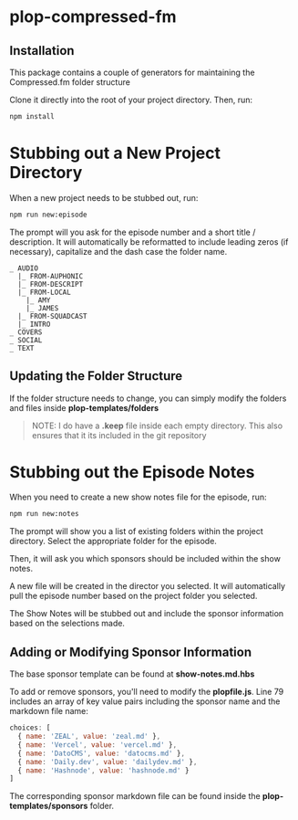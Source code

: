 # plop-compressed-fm

## Installation
This package contains a couple of generators for maintaining the Compressed.fm folder structure

Clone it directly into the root of your project directory. Then, run:

```sh
npm install
```

# Stubbing out a New Project Directory
When a new project needs to be stubbed out, run:

```sh
npm run new:episode
```

The prompt will you ask for the episode number and a short title / description. It will automatically be reformatted to
include leading zeros (if necessary), capitalize and the dash case the folder name.

```
_ AUDIO
  |_ FROM-AUPHONIC
  |_ FROM-DESCRIPT
  |_ FROM-LOCAL
    |_ AMY
    |_ JAMES
  |_ FROM-SQUADCAST
  |_ INTRO
_ COVERS
_ SOCIAL
_ TEXT
```

## Updating the Folder Structure

If the folder structure needs to change, you can simply modify the folders and files inside **plop-templates/folders**

> NOTE: I do have a **.keep** file inside each empty directory. This also ensures that it its included in the git repository

# Stubbing out the Episode Notes
When you need to create a new show notes file for the episode, run:

```sh
npm run new:notes
```

The prompt will show you a list of existing folders within the project directory. Select the appropriate folder for the episode.

Then, it will ask you which sponsors should be included within the show notes.

A new file will be created in the director you selected. It will automatically pull the episode number based on the project folder you selected.

The Show Notes will be stubbed out and include the sponsor information based on the selections made.

## Adding or Modifying Sponsor Information

The base sponsor template can be found at **show-notes.md.hbs**

To add or remove sponsors, you'll need to modify the **plopfile.js**. Line 79 includes an array of key value pairs including the sponsor name and the markdown file name:

```js
choices: [
  { name: 'ZEAL', value: 'zeal.md' },
  { name: 'Vercel', value: 'vercel.md' },
  { name: 'DatoCMS', value: 'datocms.md' },
  { name: 'Daily.dev', value: 'dailydev.md' },
  { name: 'Hashnode', value: 'hashnode.md' }
]
```

The corresponding sponsor markdown file can be found inside the **plop-templates/sponsors** folder.

